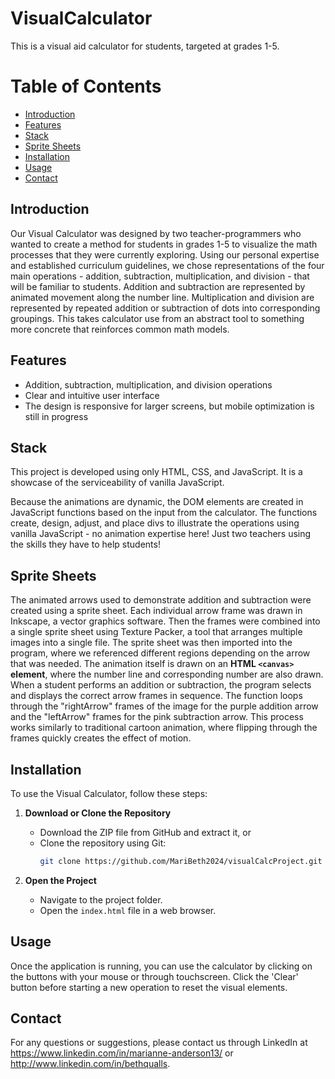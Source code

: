 # VisualCalculator

This is a visual aid calculator for students, targeted at grades 1-5.

# Table of Contents
- [Introduction](#introduction)
- [Features](#features)
- [Stack](#stack)
- [Sprite Sheets](#sprite_sheets)
- [Installation](#installation)
- [Usage](#usage)
- [Contact](#contact)

## Introduction
Our Visual Calculator was designed by two teacher-programmers who wanted to create a method for students in grades 1-5 to visualize the math processes that they were currently exploring. Using our personal expertise and established curriculum guidelines, we chose representations of the four main operations - addition, subtraction, multiplication, and division - that will be familiar to students. Addition and subtraction are represented by animated movement along the number line. Multiplication and division are represented by repeated addition or subtraction of dots into corresponding groupings. This takes calculator use from an abstract tool to something more concrete that reinforces common math models.

## Features
- Addition, subtraction, multiplication, and division operations
- Clear and intuitive user interface
- The design is responsive for larger screens, but mobile optimization is still in progress

## Stack
This project is developed using only HTML, CSS, and JavaScript. It is a showcase of the serviceability of vanilla JavaScript.

Because the animations are dynamic, the DOM elements are created in JavaScript functions based on the input from the calculator. The functions create, design, adjust, and place divs to illustrate the operations using vanilla JavaScript - no animation expertise here! Just two teachers using the skills they have to help students!

## Sprite Sheets
The animated arrows used to demonstrate addition and subtraction were created using a sprite sheet.  Each individual arrow frame was drawn in Inkscape, a vector graphics software. Then the frames were combined into a single sprite sheet using Texture Packer, a tool that arranges multiple images into a single file. The sprite sheet was then imported into the program, where we referenced different regions depending on the arrow that was needed. The animation itself is drawn on an **HTML `<canvas>` element**, where the number line and corresponding number are also drawn. When a student performs an addition or subtraction, the program selects and displays the correct arrow frames in sequence. The function loops through the "rightArrow" frames of the image for the purple addition arrow and the "leftArrow" frames for the pink subtraction arrow. This process works similarly to traditional cartoon animation, where flipping through the frames quickly creates the effect of motion. 

## Installation
To use the Visual Calculator, follow these steps:

1. **Download or Clone the Repository**  
   - Download the ZIP file from GitHub and extract it, or  
   - Clone the repository using Git:  
     ```bash
     git clone https://github.com/MariBeth2024/visualCalcProject.git
     ```

2. **Open the Project**  
   - Navigate to the project folder.  
   - Open the `index.html` file in a web browser. 

## Usage
Once the application is running, you can use the calculator by clicking on the buttons with your mouse or through touchscreen. Click the 'Clear' button before starting a new operation to reset the visual elements.

## Contact
For any questions or suggestions, please contact us through LinkedIn at https://www.linkedin.com/in/marianne-anderson13/ or http://www.linkedin.com/in/bethqualls. 